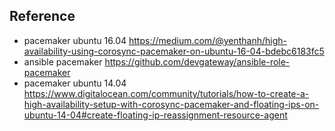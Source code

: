 

## Reference
- pacemaker ubuntu 16.04 https://medium.com/@yenthanh/high-availability-using-corosync-pacemaker-on-ubuntu-16-04-bdebc6183fc5
- ansible pacemaker https://github.com/devgateway/ansible-role-pacemaker
- pacemaker ubuntu 14.04 https://www.digitalocean.com/community/tutorials/how-to-create-a-high-availability-setup-with-corosync-pacemaker-and-floating-ips-on-ubuntu-14-04#create-floating-ip-reassignment-resource-agent
